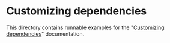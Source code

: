 # Customizing dependencies

This directory contains runnable examples for the "[Customizing dependencies](https://docs.flyte.org/en/latest/user_guide/customizing_dependencies/index.html)" documentation.